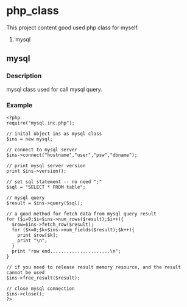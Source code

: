 # php_class
This project content good used php class for myself.

1. mysql



## mysql

### Description
mysql class used for call mysql query.

### Example

    <?php
    require("mysql.inc.php");

    // inital object ins as mysql class
    $ins = new mysql;

    // connect to mysql server
    $ins->connect("hostname","user","psw","dbname");

    // print mysql server version
    print $ins->version();

    // set sql statement -- no need ";"
    $sql = "SELECT * FROM table";

    // mysql query
    $result = $ins->query($sql);

    // a good method for fetch data from mysql query result
    for ($i=0;$i<$ins->num_rows($result);$i++){
      $row=$ins->fetch_row($result);
      for ($k=0;$k<$ins->num_fields($result);$k++){
        print $row[$k];
        print "\n";
      }
      print "row end......................\n";
    }

    // if you need to release result memory resource, and the result cannot be used
    $ins->free_result($result);

    // close mysql connection
    $ins->close();
    ?>
